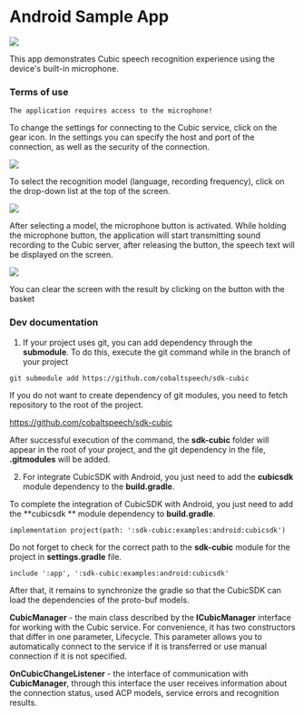 # Android Sample App

![](https://github.com/cobaltspeech/examples-android/screenshot/photo_2020-03-11_18-03-51.jpg)

This app demonstrates Cubic speech recognition experience using the device's built-in microphone.

### Terms of use

`The application requires access to the microphone!`

To change the settings for connecting to the Cubic service, click on the gear icon. In the settings you can specify the host and port of the connection, as well as the security of the connection.

![](https://github.com/cobaltspeech/examples-android/screenshot/photo_2020-03-11_18-03-48.jpg)

To select the recognition model (language, recording frequency), click on the drop-down list at the top of the screen.

![](https://github.com/cobaltspeech/examples-android/screenshot/photo_2020-03-11_18-03-54.jpg)

After selecting a model, the microphone button is activated. While holding the microphone button, the application will start transmitting sound recording to the Cubic server, after releasing the button, the speech text will be displayed on the screen.

![](https://github.com/cobaltspeech/examples-android/screenshot/photo_2020-03-11_18-03-44.jpg)

You can clear the screen with the result by clicking on the button with the basket

### Dev documentation

1) If your project uses git, you can add dependency through the **submodule**. To do this, execute the git command while in the branch of your project

 `git submodule add https://github.com/cobaltspeech/sdk-cubic`
 
 If you do not want to create dependency of git modules, you need to fetch repository to the root of the project. 
 
 https://github.com/cobaltspeech/sdk-cubic
 
 After successful execution of the command, the **sdk-cubic** folder will appear in the root of your project, and the git dependency in the file, **.gitmodules** will be added.
 
2) For integrate CubicSDK with Android, you just need to add the **cubicsdk** module dependency to the **build.gradle**.

To complete the integration of CubicSDK with Android, you just need to add the **cubicsdk ** module dependency to **build.gradle**.

`implementation project(path: ':sdk-cubic:examples:android:cubicsdk')`

Do not forget to check for the correct path to the **sdk-cubic** module for the project in **settings.gradle** file.

`include ':app', ':sdk-cubic:examples:android:cubicsdk'`

After that, it remains to synchronize the gradle so that the CubicSDK can load the dependencies of the proto-buf models.

**CubicManager** - the main class described by the **ICubicManager** interface for working with the Cubic service. For convenience, it has two constructors that differ in one parameter, Lifecycle. This parameter allows you to automatically connect to the service if it is transferred or use manual connection if it is not specified.

**OnCubicChangeListener** - the interface of communication with **CubicManager**, through this interface the user receives information about the connection status, used ACP models, service errors and recognition results.
